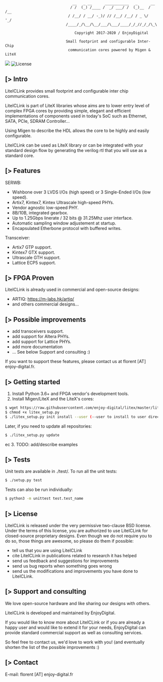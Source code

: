 ```
                               __   _ __      ___________   _      __
                              / /  (_) /____ /  _/ ___/ /  (_)__  / /__
                             / /__/ / __/ -_)/ // /__/ /__/ / _ \/  '_/
                            /____/_/\__/\__/___/\___/____/_/_//_/_/\_\

                                Copyright 2017-2020 / EnjoyDigital

                            Small footprint and configurable Inter-Chip
                             communication cores powered by Migen & LiteX
```

[![](https://travis-ci.com/enjoy-digital/liteiclink.svg?branch=master)](https://travis-ci.com/enjoy-digital/liteiclink) ![License](https://img.shields.io/badge/License-BSD%202--Clause-orange.svg)


[> Intro
--------
LiteICLink provides small footprint and configurable inter chip communication
cores.

LiteICLink is part of LiteX libraries whose aims are to lower entry level of
complex FPGA cores by providing simple, elegant and efficient implementations
of components used in today's SoC such as Ethernet, SATA, PCIe, SDRAM Controller...

Using Migen to describe the HDL allows the core to be highly and easily configurable.

LiteICLink can be used as LiteX library or can be integrated with your standard
design flow by generating the verilog rtl that you will use as a standard core.

[> Features
-----------
SERWB:
  - Wishbone over 3 LVDS I/Os (high speed) or 3 Single-Ended I/Os (low speed).
  - Artix7, Kintex7, Kintex Ultrascale high-speed PHYs.
  - Vendor agnostic low-speed PHY.
  - 8B/10B, integrated gearbox.
  - Up to 1.25Gbps linerate / 32 bits @ 31.25Mhz user interface.
  - Automatic sampling window adjustement at startup.
  - Encapsulated Etherbone protocol with buffered writes.

Transceiver:
  - Artix7 GTP support.
  - Kintex7 GTX support.
  - Ultrascale GTH support.
  - Lattice ECP5 support.

[> FPGA Proven
---------------
LiteICLink is already used in commercial and open-source designs:
- ARTIQ: https://m-labs.hk/artiq/
- and others commercial designs...

[> Possible improvements
------------------------
- add transceivers support.
- add support for Altera PHYs.
- add support for Lattice PHYs.
- add more documentation
- ... See below Support and consulting :)

If you want to support these features, please contact us at florent [AT]
enjoy-digital.fr.

[> Getting started
------------------
1. Install Python 3.6+ and FPGA vendor's development tools.
2. Install Migen/LiteX and the LiteX's cores:

```sh
$ wget https://raw.githubusercontent.com/enjoy-digital/litex/master/litex_setup.py
$ chmod +x litex_setup.py
$ ./litex_setup.py init install --user (--user to install to user directory)
```
  Later, if you need to update all repositories:
```sh
$ ./litex_setup.py update
```
ec
3. TODO: add/describe examples

[> Tests
--------
Unit tests are available in ./test/.
To run all the unit tests:
```sh
$ ./setup.py test
```

Tests can also be run individually:
```sh
$ python3 -m unittest test.test_name
```

[> License
----------
LiteICLink is released under the very permissive two-clause BSD license. Under the
terms of this license, you are authorized to use LiteICLink for closed-source
proprietary designs.
Even though we do not require you to do so, those things are awesome, so please
do them if possible:
 - tell us that you are using LiteICLink
 - cite LiteICLink in publications related to research it has helped
 - send us feedback and suggestions for improvements
 - send us bug reports when something goes wrong
 - send us the modifications and improvements you have done to LiteICLink.

[> Support and consulting
-------------------------
We love open-source hardware and like sharing our designs with others.

LiteICLink is developed and maintained by EnjoyDigital.

If you would like to know more about LiteICLink or if you are already a happy user
and would like to extend it for your needs, EnjoyDigital can provide standard
commercial support as well as consulting services.

So feel free to contact us, we'd love to work with you! (and eventually shorten
the list of the possible improvements :)

[> Contact
----------
E-mail: florent [AT] enjoy-digital.fr
